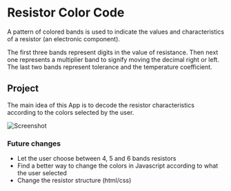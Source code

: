# Resistor Color Code

A pattern of colored bands is used to indicate the values and characteristics of a resistor (an electronic component). 

The first three bands represent digits in the value of resistance. Then next one represents a multiplier band to signify moving the decimal right or left. The last two bands represent tolerance and the temperature coefficient. 

## Project
The main idea of this App is to decode the resistor characteristics according to the colors selected by the user.

![Screenshot](../assets/screenshot.png?raw=true)

### Future changes
* Let the user choose between 4, 5 and 6 bands resistors
* Find a better way to change the colors in Javascript according to what the user selected
* Change the resistor structure (html/css)
